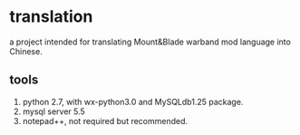 translation
===========

a project intended for translating Mount&Blade warband mod language into Chinese.

tools
-----------

1. python 2.7, with wx-python3.0 and MySQLdb1.25  package.
2. mysql server 5.5
3. notepad++, not required but recommended.